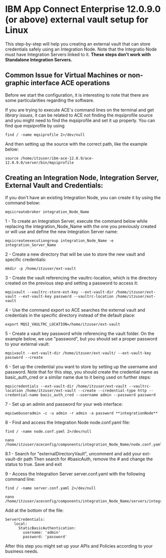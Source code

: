 # IBM App Connect Enterprise 12.0.9.0 (or above) external vault setup for Linux

This step-by-step will help you creating an external vault that can store credentials safely using an Integration Node. Note that the Integratio Node must have Integration Servers linked to it. **These steps don't work with Standalone Integration Servers.**

## Common Issue for Virtual Machines or non-graphic interface ACE operations

Before we start the configuration, it is interesting to note that there are some particularities regarding the software.

If you are trying to execute ACE's command lines on the terminal and get *library issues*, it can be related to ACE not finding the mqsiprofile source and you might need to find the mqsiprofile and set it up properly. You can find que mqsiprofile by using

```
find / -name mqsiprofile 2>/dev/null
```

And then setting up the source with the correct path, like the example below:

```
source /home/itzuser/ibm-ace-12.0.9/ace-12.0.9.0/server/bin/mqsiprofile
```

## Creating an Integration Node, Integration Server, External Vault and Credentials:

If you don't have an existing Integration Node, you can create it by using the command below:

```
mqsicreatebroker integration_Node_Name
```

1 - To create an Integration Server, execute the command below while replacing the integration_Node_Name with the one you previously created or will use and define the new Integration Server name:

```
mqsicreateexecutiongroup integration_Node_Name -e integration_Server_Name
```

2 - Create a new directory that will be use to store the new vault and specific credentials:

```
mkdir -p /home/itzuser/ext-vault
```

3 - Create the vault referencing the vaultrc-location, which is the directory created on the previous step and setting a password to access it:

```
mqsivault --vaultrc-store-ext-key --ext-vault-dir /home/itzuser/ext-vault --ext-vault-key password --vaultrc-location /home/itzuser/ext-vault
```

4 - Use the command export so ACE searches the external vault and credentials in the specific directory instead of the default place:

```
export MQSI_VAULTRC_LOCATION=/home/itzuser/ext-vault
```

5 - Create a vault key password while referencing the vault folder. On the example below, we use "password", but you should set a proper password to your external vault:

```
mqsivault --ext-vault-dir /home/itzuser/ext-vault/ --ext-vault-key password --create
```

6 - Set up the credential you want to store by setting up the username and password. Note that for this step, you should create the credential name as basic_auth_cred or a similar name due to it being used on further steps:

```
mqsicredentials --ext-vault-dir /home/itzuser/ext-vault --vaultrc-location /home/itzuser/ext-vault --create --credential-type http --credential-name basic_auth_cred --username admin --password password
```

7 - Set up an admin and password for your web interface:

```
mqsiwebuseradmin -c -u admin -r admin -a password **integrationNode**
```

8 - Find and access the Integration Node node.conf.yaml file:

```
find / -name node.conf.yaml 2>/dev/null
```

```
nano /home/itzuser/aceconfig/components/integration_Node_Name/node.conf.yaml
```

8.1 - Search for "externalDirectoryVault", uncomment and add your ext-vault-dir path
Then search for #basicAuth, remove the # and change the status to true. Save and exit

9 - Access the Integration Server server.conf.yaml with the following command line:
```
find / -name server.conf.yaml 2>/dev/null
```

```
nano /home/itzuser/aceconfig/components/integration_Node_Name/servers/integration_Server_Name/server.conf.yaml
```

Add at the bottom of the file:

```
ServerCredentials:
    local:
      StaticBasicAuthentication:
        username: 'admin'
        password: 'password' 
```

After this step you might set up your APIs and Policies according to your business needs.

